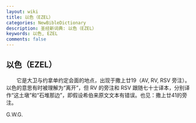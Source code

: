```yaml
---
layout: wiki
title: 以色（EZEL）
categories: NewBibleDictionary
description: 圣经新词典: 以色（EZEL）
keywords: 以色, EZEL
comments: false
---
```


## 以色（EZEL）

　　它是大卫与约拿单约定会面的地点，出现于撒上廿19（AV, RV, RSV 旁注）。以色的意思有时被理解为“离开”，但 RV 的旁注和 RSV 跟随七十士译本，分别译作“这土墩”和“石堆那边”，即假设希伯来原文文本有错误。也见：撒上廿41的旁注。

G.W.G.









